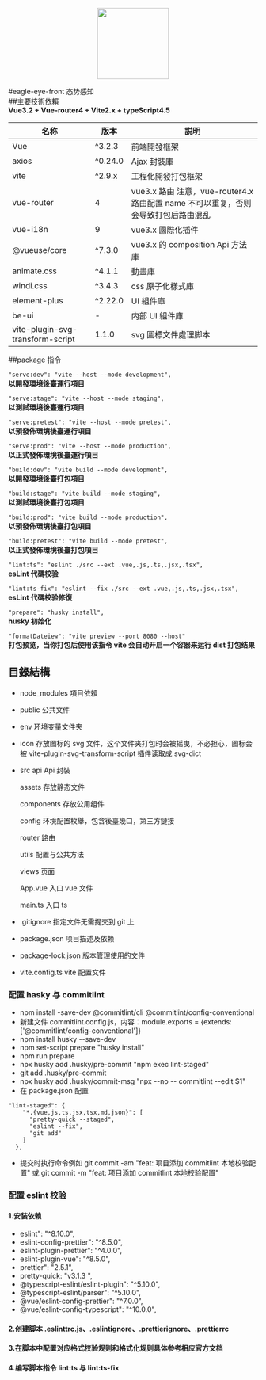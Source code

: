 <p align="center">
  <img width="144px" src="https://lianantech.com/commonImg/mail/hermit-logo.png" />
</p>

#eagle-eye-front 态势感知  
##主要技術依賴  
**Vue3.2 + Vue-router4 + Vite2.x + typeScript4.5**

| 名称                             | 版本    | 説明                                                                               |
| -------------------------------- | ------- | ---------------------------------------------------------------------------------- |
| Vue                              | ^3.2.3  | 前端開發框架                                                                       |
| axios                            | ^0.24.0 | Ajax 封裝庫                                                                        |
| vite                             | ^2.9.x  | 工程化開發打包框架                                                                 |
| vue-router                       | 4       | vue3.x 路由 注意，vue-router4.x 路由配置 name 不可以重复，否则会导致打包后路由混乱 |
| vue-i18n                         | 9       | vue3.x 國際化插件                                                                  |
| @vueuse/core                     | ^7.3.0  | vue3.x 的 composition Api 方法庫                                                   |
| animate.css                      | ^4.1.1  | 動畫庫                                                                             |
| windi.css                        | ^3.4.3  | css 原子化樣式庫                                                                   |
| element-plus                     | ^2.22.0 | UI 組件庫                                                                          |
| be-ui                            | -       | 内部 UI 組件庫                                                                     |
| vite-plugin-svg-transform-script | 1.1.0   | svg 圖標文件處理脚本                                                               |

##package 指令

`"serve:dev": "vite --host --mode development",`  
**以開發環境後臺運行項目**

`"serve:stage": "vite --host --mode staging",`  
**以測試環境後臺運行項目**

`"serve:pretest": "vite --host --mode pretest",`  
**以預發佈環境後臺運行項目**

`"serve:prod": "vite --host --mode production",`  
**以正式發佈環境後臺運行項目**

`"build:dev": "vite build --mode development",`  
**以開發環境後臺打包項目**

`"build:stage": "vite build --mode staging",`  
**以測試環境後臺打包項目**

`"build:prod": "vite build --mode production",`  
**以預發佈環境後臺打包項目**

`"build:pretest": "vite build --mode pretest",`  
**以正式發佈環境後臺打包項目**

`"lint:ts": "eslint ./src --ext .vue,.js,.ts,.jsx,.tsx",`  
**esLint 代碼校验**

`"lint:ts-fix": "eslint --fix ./src --ext .vue,.js,.ts,.jsx,.tsx",`  
**esLint 代碼校验修復**

`"prepare": "husky install",`  
**husky 初始化**

`"formatDateiew": "vite preview --port 8080 --host"`  
**打包预览，当你打包后使用该指令 vite 会自动开启一个容器来运行 dist 打包结果**

## 目錄結構

- node_modules 項目依賴
- public 公共文件
- env 环境变量文件夹
- icon 存放图标的 svg 文件，这个文件夹打包时会被摇曳，不必担心，图标会被 vite-plugin-svg-transform-script 插件读取成 svg-dict
- src
  api Api 封裝

  assets 存放静态文件

  components 存放公用组件

  config 环境配置枚舉，包含後臺幾口，第三方鏈接

  router 路由

  utils 配置与公共方法

  views 页面

  App.vue 入口 vue 文件

  main.ts 入口 ts

- .gitignore 指定文件无需提交到 git 上

- package.json 项目描述及依赖

- package-lock.json 版本管理使用的文件

- vite.config.ts vite 配置文件

### 配置 hasky 与 commitlint

- npm install -save-dev @commitlint/cli @commitlint/config-conventional
- 新建文件 commitlint.config.js，内容：module.exports = {extends: ['@commitlint/config-conventional']}
- npm install husky --save-dev
- npm set-script prepare "husky install"
- npm run prepare
- npx husky add .husky/pre-commit "npm exec lint-staged"
- git add .husky/pre-commit
- npx husky add .husky/commit-msg "npx --no -- commitlint --edit $1"
- 在 package.json 配置

```
"lint-staged": {
    "*.{vue,js,ts,jsx,tsx,md,json}": [
      "pretty-quick --staged",
      "eslint --fix",
      "git add"
    ]
  },
```

- 提交时执行命令例如 git commit -am "feat: 项目添加 commitlint 本地校验配置" 或 git commit -m "feat: 项目添加 commitlint 本地校验配置"

### 配置 eslint 校验

#### 1.安装依赖

- eslint": "^8.10.0",
- eslint-config-prettier": "^8.5.0",
- eslint-plugin-prettier": "^4.0.0",
- eslint-plugin-vue": "^8.5.0",
- prettier": "2.5.1",
- pretty-quick: "v3.1.3 ",
- @typescript-eslint/eslint-plugin": "^5.10.0",
- @typescript-eslint/parser": "^5.10.0",
- @vue/eslint-config-prettier": "^7.0.0",
- @vue/eslint-config-typescript": "^10.0.0",

#### 2.创建脚本 .eslinttrc.js、.eslintignore、.prettierignore、.prettierrc

#### 3.在脚本中配置对应格式校验规则和格式化规则具体参考相应官方文档

#### 4.编写脚本指令 lint:ts 与 lint:ts-fix
